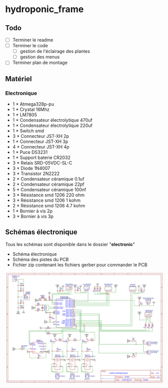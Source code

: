 # hydroponic_frame

## Todo
- [ ] Terminer le readme
- [ ] Terminer le code 
  - [ ] gestion de l'éclairage des plantes
  - [ ] gestion des menus
- [ ] Terminer plan de montage

## Matériel

### Electronique
- 1 * Atmega328p-pu
- 1 * Crystal 16Mhz
- 1 * LM7805
- 1 * Condensateur électrolytique 470uf
- 1 * Condensateur électrolytique 220uf
- 1 * Switch smd
- 3 * Connecteur JST-XH 2p
- 1 * Connecteur JST-XH 3p
- 4 * Connecteur JST-XH 4p
- 1 * Puce DS3231
- 1 * Support baterie CR2032
- 3 * Relais SRD-05VDC-SL-C
- 3 * Diode 1N4007
- 3 * Transistor 2N2222
- 2 * Condensateur céramique 0.1uf
- 2 * Condensateur céramique 22pf
- 5 * Condensateur céramique 100nf
- 3 * Résistance smd 1206 220 ohm
- 3 * Résistance smd 1206 1 kohm
- 2 * Résistance smd 1206 4.7 kohm
- 1 * Bornier à vis 2p
- 3 * Bornier à vis 3p

## Schémas électronique
Tous les schémas sont disponible dans le dossier "**electronic**"

- Schéma électronique
- Schéma des pistes du PCB
- Fichier zip contenant les fichiers gerber pour commander le PCB

![alt text](electronic/SCH.png)